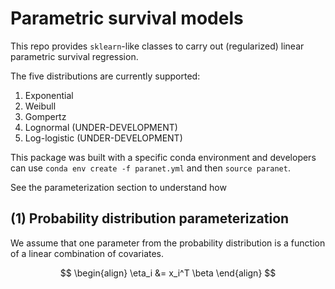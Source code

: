 # Parametric survival models

This repo provides `sklearn`-like classes to carry out (regularized) linear parametric survival regression. 

The five distributions are currently supported:

1. Exponential
2. Weibull
3. Gompertz
4. Lognormal (UNDER-DEVELOPMENT)
5. Log-logistic (UNDER-DEVELOPMENT)

This package was built with a specific conda environment and developers can use `conda env create -f paranet.yml` and then `source paranet`.

See the parameterization section to understand how 

## (1) Probability distribution parameterization

We assume that one parameter from the probability distribution is a function of a linear combination of covariates.

$$
\begin{align}
\eta_i &= x_i^T \beta
\end{align}
$$
